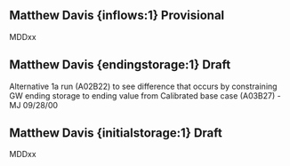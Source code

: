 ## Matthew Davis {inflows:1} Provisional
MDDxx

## Matthew Davis {endingstorage:1} Draft
Alternative 1a run (A02B22) to see difference that occurs by constraining GW ending storage to ending value from Calibrated base case (A03B27) - MJ 09/28/00

## Matthew Davis {initialstorage:1} Draft
MDDxx
